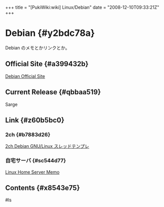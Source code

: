 +++
title = "[PukiWiki:wiki] Linux/Debian"
date = "2008-12-10T09:33:21Z"
+++

# Debian  {#y2bdc78a}
Debian のメモとかリンクとか。


## Official Site  {#a399432b}
[Debian Official Site](http://www.debian.org/ "Debian Official Site")

## Current Release  {#qbbaa519}
Sarge

## Link  {#z60b5bc0}
### 2ch  {#b7883d26}
[2ch Debian GNU/Linux スレッドテンプレ](http://debian.fam.cx/ "2ch Debian GNU/Linux スレッドテンプレ")

### 自宅サーバ  {#sc544d77}
[Linux Home Server Memo](http://asshole.dip.jp/ "Linux Home Server Memo")


## Contents  {#x8543e75}
#ls
